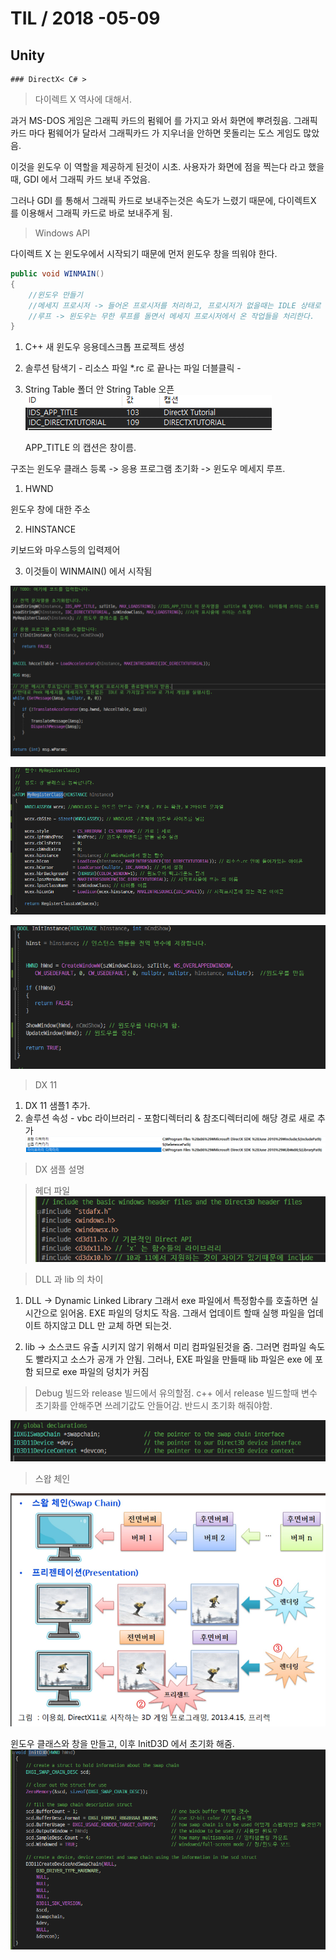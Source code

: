 # TIL   / 2018 -05-09
  ## Unity
    ### DirectX< C# >

> 다이렉트 X 역사에 대해서.
> 

과거 MS-DOS 게임은 그래픽 카드의 펌웨어 를 가지고 와서 화면에 뿌려줬음. 그래픽 카드 마다 펌웨어가 달라서 그래픽카드 가 지우너을 안하면 못돌리는 도스 게임도 많았음.

이것을 윈도우 이 역할을 제공하게 된것이 시초.
사용자가 화면에 점을 찍는다 라고 했을때,  GDI 에서 그래픽 카드 보내 주었음.

그러나 GDI 를 통해서 그래픽 카드로 보내주는것은 속도가 느렸기 때문에, 다이렉트X 를 이용해서 그래픽 카드로 바로 보내주게 됨.

> Windows API

다이렉트 X 는 윈도우에서 시작되기 때문에 먼저 윈도우 창을 띄워야 한다.

```cs
public void WINMAIN()
{
    //윈도우 만들기
    //메세지 프로시저 -> 들어온 프로시저를 처리하고, 프로시저가 없을때는 IDLE 상태로 돌아감
    //루프 -> 윈도우는 무한 루프를 돌면서 메세지 프로시저에서 온 작업들을 처리한다.
}
```


1. C++ 새 윈도우 응용데스크톱 프로젝트 생성
2. 솔루션 탐색기 - 리소스 파일 *.rc 로 끝나는 파일 더블클릭 - 
3. String Table 폴더 안 String Table 오픈
![](/img/2018-11-26-13-47-20.png)

    APP_TITLE 의 캡션은 창이름.

구조는  윈도우 클래스 등록 -> 응용 프로그램 초기화 -> 윈도우 메세지 루프.

1. HWND 

윈도우 창에 대한 주소

2. HINSTANCE 

키보드와 마우스등의 입력제어

3. 이것들이 WINMAIN() 에서 시작됨

![](/img/2018-11-26-14-16-03.png)

![](/img/2018-11-26-14-16-46.png)

![](/img/2018-11-26-14-17-02.png)

> DX 11
1. DX 11 샘플1 추가.
2. 솔루션 속성 - vbc 라이브러리 - 포함디렉터리 & 참조디렉터리에 해당 경로 새로 추가
![](/img/2018-11-26-14-40-14.png)

> DX 샘플 설명

>헤더 파일
![](/img/2018-11-26-14-50-32.png)

>DLL 과 lib 의 차이

1. DLL -> Dynamic Linked Library 그래서 exe 파일에서 특정함수를 호출하면 실시간으로 읽어옴. EXE 파일의 덩치도 작음. 그래서 업데이트 할때 실행 파일을 업데이트 하지않고 DLL 만 교체 하면 되는것.

2. lib -> 소스코드 유출 시키지 않기 위해서 미리 컴파일된것을 줌. 그러면 컴파일 속도도 빨라지고 소스가 공개 가 안됨. 그러나, EXE 파일을 만들때 lib 파일은 exe 에 포함 되므로 exe 파일의 덩치가 커짐

> Debug 빌드와 release 빌드에서 유의할점.
c++ 에서 release 빌드할때 변수 초기화를 안해주면 쓰레기값도 안들어감. 반드시 초기화 해줘야함.

![](/img/2018-11-26-14-57-40.png)

> 스왑 체인

![](/img/2018-11-26-15-02-44.png)

윈도우 클래스와 창을 만들고, 이후 InitD3D 에서 초기화 해줌.
![](/img/2018-11-26-15-03-46.png)